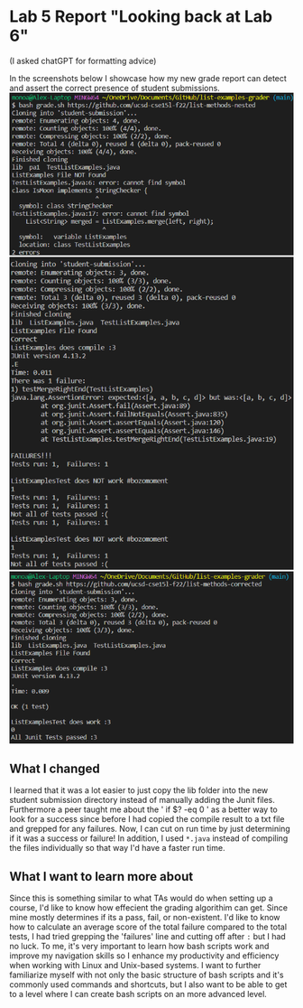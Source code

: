# Lab 5 Report "Looking back at Lab 6"
(I asked chatGPT for formatting advice)

In the screenshots below I showcase how my new grade report can detect and assert the correct presence of student submissions.
![Image](Lab5Img.png)
![Image](Lab5Img2.png)
![Image](Lab5Img3.png)

## What I changed

I learned that it was a lot easier to just copy the lib folder into the new student submission directory instead of manually adding the Junit files.
Furthermore a peer taught me about the ' if $? -eq 0 ' as a better way to look for a success since before I had copied the compile result to a txt file and grepped for any failures.
Now, I can cut on run time by just determining if it was a success or failure!
In addition, I used `*.java` instead of compiling the files individually so that way I'd have a faster run time.

## What I want to learn more about

Since this is something similar to what TAs would do when setting up a course, I'd like to know how effecient the grading algorithim can get. Since mine mostly determines if its a pass, fail, or non-existent.
I'd like to know how to calculate an average score of the total failure compared to the total tests, I had tried grepping the 'failures' line and cutting off after `:` but I had no luck.
To me, it's very important to learn how bash scripts work and improve my navigation skills so I enhance my productivity and efficiency when working with Linux and Unix-based systems. 
I want to further familiarize myself with not only the basic structure of bash scripts and it's commonly used commands and shortcuts, but I also want to be able to get to a level where I can create bash scripts on an more advanced level.
